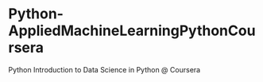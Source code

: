 # Python-AppliedMachineLearningPythonCoursera
Python Introduction to Data Science in Python @ Coursera
